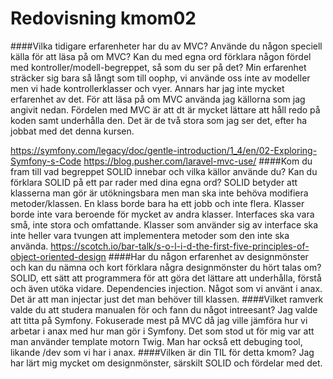 ---
---
Redovisning kmom02
=========================

####Vilka tidigare erfarenheter har du av MVC? Använde du någon speciell källa för att läsa på om MVC? Kan du med egna ord förklara någon fördel med kontroller/modell-begreppet, så som du ser på det?
Min erfarenhet sträcker sig bara så långt som till oophp, vi använde oss inte av modeller men vi hade kontrollerklasser och vyer. Annars har jag inte mycket erfarenhet av det.
För att läsa på om MVC använda jag källorna som jag angivit nedan.
Fördelen med MVC är att dt är mycket lättare att håll redo på koden samt underhålla den. Det är de två stora som jag ser det, efter ha jobbat med det denna kursen.

https://symfony.com/legacy/doc/gentle-introduction/1_4/en/02-Exploring-Symfony-s-Code
https://blog.pusher.com/laravel-mvc-use/
####Kom du fram till vad begreppet SOLID innebar och vilka källor använde du? Kan du förklara SOLID på ett par rader med dina egna ord?
SOLID betyder att klasserna man gör är utökningsbara men man ska inte behöva modifiera metoder/klassen. En klass borde bara ha ett jobb och inte flera.
Klasser borde inte vara beroende för mycket av andra klasser. Interfaces ska vara små, inte stora och omfattande. Klasser som använder sig av interface ska inte heller vara tvungen att implementera metoder som den inte ska använda.
https://scotch.io/bar-talk/s-o-l-i-d-the-first-five-principles-of-object-oriented-design
####Har du någon erfarenhet av designmönster och kan du nämna och kort förklara några designmönster du hört talas om?
SOLID, ett sätt att programmera för att göra det lättare att underhålla, förstå och även utöka vidare.
Dependencies injection. Något som vi använt i anax. Det är att man injectar just det man behöver till klassen.
####Vilket ramverk valde du att studera manualen för och fann du något intreesant?
Jag valde att titta på Symfony. Fokuserade mest på MVC då jag ville jämföra hur vi arbetar i anax med hur man gör i Symfony. Det som stod ut för mig var att man använder template motorn Twig. Man har också ett debuging tool, likande /dev som vi har i anax.
####Vilken är din TIL för detta kmom?
Jag har lärt mig mycket om designmönster, särskilt SOLID och fördelar med det.
